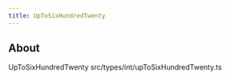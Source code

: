 ```yaml
---
title: UpToSixHundredTwenty
---
```


## About

UpToSixHundredTwenty src/types/int/upToSixHundredTwenty.ts
